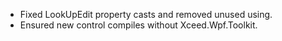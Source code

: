 - Fixed LookUpEdit property casts and removed unused using.
- Ensured new control compiles without Xceed.Wpf.Toolkit.
